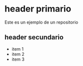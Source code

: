 # header primario
Este es un ejemplo de un repositorio

## header secundario


- item 1 
- item 2 
- item 3
